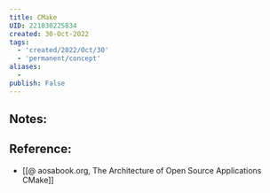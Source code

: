 ```yaml
---
title: CMake
UID: 221030225834
created: 30-Oct-2022
tags:
  - 'created/2022/Oct/30'
  - 'permanent/concept'
aliases:
  - 
publish: False
---
```

## Notes:


## Reference:
- [[@ aosabook.org, The Architecture of Open Source Applications CMake]]



